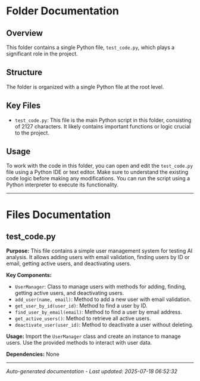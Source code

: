 # Folder Documentation

## Overview
This folder contains a single Python file, `test_code.py`, which plays a significant role in the project. 

## Structure
The folder is organized with a single Python file at the root level.

## Key Files
- `test_code.py`: This file is the main Python script in this folder, consisting of 2127 characters. It likely contains important functions or logic crucial to the project.

## Usage
To work with the code in this folder, you can open and edit the `test_code.py` file using a Python IDE or text editor. Make sure to understand the existing code logic before making any modifications. You can run the script using a Python interpreter to execute its functionality.

---

# Files Documentation

## test_code.py

**Purpose:** This file contains a simple user management system for testing AI analysis. It allows adding users with email validation, finding users by ID or email, getting active users, and deactivating users.

**Key Components:**
- `UserManager`: Class to manage users with methods for adding, finding, getting active users, and deactivating users.
- `add_user(name, email)`: Method to add a new user with email validation.
- `get_user_by_id(user_id)`: Method to find a user by ID.
- `find_user_by_email(email)`: Method to find a user by email address.
- `get_active_users()`: Method to retrieve all active users.
- `deactivate_user(user_id)`: Method to deactivate a user without deleting.

**Usage:** Import the `UserManager` class and create an instance to manage users. Use the provided methods to interact with user data.

**Dependencies:** None

---
*Auto-generated documentation - Last updated: 2025-07-18 06:52:32*
